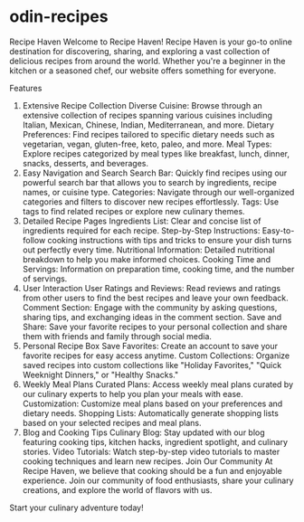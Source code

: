 # odin-recipes

Recipe Haven
Welcome to Recipe Haven!
Recipe Haven is your go-to online destination for discovering, sharing, and exploring a vast collection of delicious recipes from around the world. Whether you're a beginner in the kitchen or a seasoned chef, our website offers something for everyone.

Features
1. Extensive Recipe Collection
Diverse Cuisine: Browse through an extensive collection of recipes spanning various cuisines including Italian, Mexican, Chinese, Indian, Mediterranean, and more.
Dietary Preferences: Find recipes tailored to specific dietary needs such as vegetarian, vegan, gluten-free, keto, paleo, and more.
Meal Types: Explore recipes categorized by meal types like breakfast, lunch, dinner, snacks, desserts, and beverages.
2. Easy Navigation and Search
Search Bar: Quickly find recipes using our powerful search bar that allows you to search by ingredients, recipe names, or cuisine type.
Categories: Navigate through our well-organized categories and filters to discover new recipes effortlessly.
Tags: Use tags to find related recipes or explore new culinary themes.
3. Detailed Recipe Pages
Ingredients List: Clear and concise list of ingredients required for each recipe.
Step-by-Step Instructions: Easy-to-follow cooking instructions with tips and tricks to ensure your dish turns out perfectly every time.
Nutritional Information: Detailed nutritional breakdown to help you make informed choices.
Cooking Time and Servings: Information on preparation time, cooking time, and the number of servings.
4. User Interaction
User Ratings and Reviews: Read reviews and ratings from other users to find the best recipes and leave your own feedback.
Comment Section: Engage with the community by asking questions, sharing tips, and exchanging ideas in the comment section.
Save and Share: Save your favorite recipes to your personal collection and share them with friends and family through social media.
5. Personal Recipe Box
Save Favorites: Create an account to save your favorite recipes for easy access anytime.
Custom Collections: Organize saved recipes into custom collections like "Holiday Favorites," "Quick Weeknight Dinners," or "Healthy Snacks."
6. Weekly Meal Plans
Curated Plans: Access weekly meal plans curated by our culinary experts to help you plan your meals with ease.
Customization: Customize meal plans based on your preferences and dietary needs.
Shopping Lists: Automatically generate shopping lists based on your selected recipes and meal plans.
7. Blog and Cooking Tips
Culinary Blog: Stay updated with our blog featuring cooking tips, kitchen hacks, ingredient spotlight, and culinary stories.
Video Tutorials: Watch step-by-step video tutorials to master cooking techniques and learn new recipes.
Join Our Community
At Recipe Haven, we believe that cooking should be a fun and enjoyable experience. Join our community of food enthusiasts, share your culinary creations, and explore the world of flavors with us.

Start your culinary adventure today!